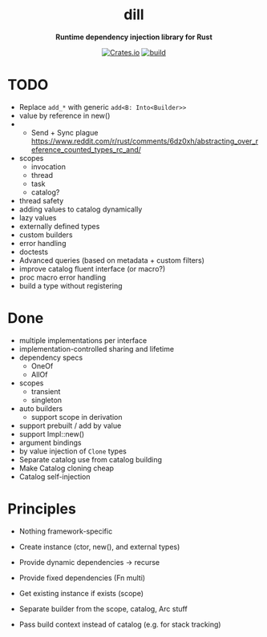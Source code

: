 <div align="center">
  <h1>dill</h1>
  <p>
    <strong>Runtime dependency injection library for Rust</strong>
  </p>
  <p>

[![Crates.io](https://img.shields.io/crates/v/dill.svg)](https://crates.io/crates/dill)
[![build](https://github.com/sergiimk/dill-rs/actions/workflows/build.yaml/badge.svg)](https://github.com/sergiimk/dill-rs/actions/workflows/build.yaml)

  </p>
</div>

# TODO
- Replace `add_*` with generic `add<B: Into<Builder>>`
- value by reference in new()
- + Send + Sync plague  https://www.reddit.com/r/rust/comments/6dz0xh/abstracting_over_reference_counted_types_rc_and/
- scopes
  - invocation
  - thread
  - task
  - catalog?
- thread safety
- adding values to catalog dynamically
- lazy values
- externally defined types
- custom builders
- error handling
- doctests
- Advanced queries (based on metadata + custom filters)
- improve catalog fluent interface (or macro?)
- proc macro error handling
- build a type without registering

# Done
- multiple implementations per interface
- implementation-controlled sharing and lifetime
- dependency specs
  - OneOf
  - AllOf
- scopes
  - transient
  - singleton
- auto builders
  - support scope in derivation
- support prebuilt / add by value
- support Impl::new()
- argument bindings
- by value injection of `Clone` types
- Separate catalog use from catalog building
- Make Catalog cloning cheap
- Catalog self-injection


# Principles
- Nothing framework-specific



- Create instance (ctor, new(), and external types)
- Provide dynamic dependencies -> recurse
- Provide fixed dependencies (Fn multi)
- Get existing instance if exists (scope)


- Separate builder from the scope, catalog, Arc stuff
- Pass build context instead of catalog (e.g. for stack tracking)